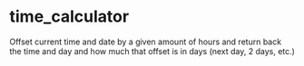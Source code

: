# time_calculator
Offset current time and date by a given amount of hours and return back the time and day and how much that offset is in days (next day, 2 days, etc.)
